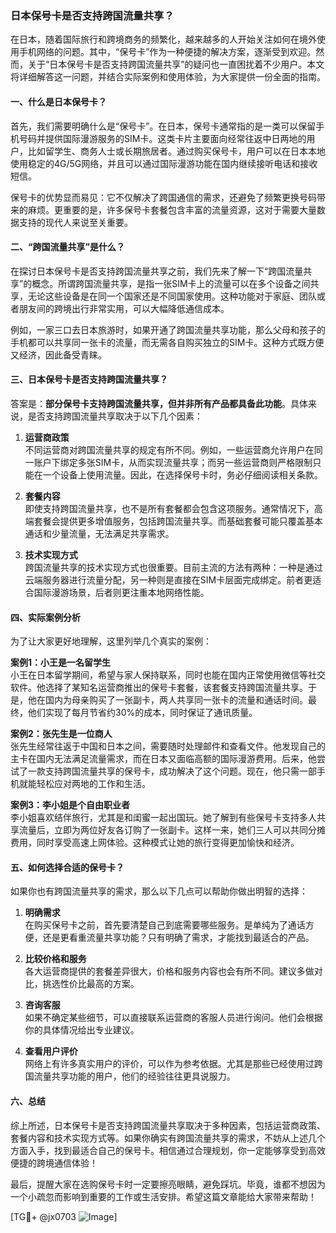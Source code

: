 ### 日本保号卡是否支持跨国流量共享？

在日本，随着国际旅行和跨境商务的频繁化，越来越多的人开始关注如何在境外使用手机网络的问题。其中，“保号卡”作为一种便捷的解决方案，逐渐受到欢迎。然而，关于“日本保号卡是否支持跨国流量共享”的疑问也一直困扰着不少用户。本文将详细解答这一问题，并结合实际案例和使用体验，为大家提供一份全面的指南。

#### 一、什么是日本保号卡？

首先，我们需要明确什么是“保号卡”。在日本，保号卡通常指的是一类可以保留手机号码并提供国际漫游服务的SIM卡。这类卡片主要面向经常往返中日两地的用户，比如留学生、商务人士或长期旅居者。通过购买保号卡，用户可以在日本本地使用稳定的4G/5G网络，并且可以通过国际漫游功能在国内继续接听电话和接收短信。

保号卡的优势显而易见：它不仅解决了跨国通信的需求，还避免了频繁更换号码带来的麻烦。更重要的是，许多保号卡套餐包含丰富的流量资源，这对于需要大量数据支持的现代人来说至关重要。

#### 二、“跨国流量共享”是什么？

在探讨日本保号卡是否支持跨国流量共享之前，我们先来了解一下“跨国流量共享”的概念。所谓跨国流量共享，是指一张SIM卡上的流量可以在多个设备之间共享，无论这些设备是在同一个国家还是不同国家使用。这种功能对于家庭、团队或者朋友间的跨境出行非常实用，可以大幅降低通信成本。

例如，一家三口去日本旅游时，如果开通了跨国流量共享功能，那么父母和孩子的手机都可以共享同一张卡的流量，而无需各自购买独立的SIM卡。这种方式既方便又经济，因此备受青睐。

#### 三、日本保号卡是否支持跨国流量共享？

答案是：**部分保号卡支持跨国流量共享，但并非所有产品都具备此功能**。具体来说，是否支持跨国流量共享取决于以下几个因素：

1. **运营商政策**  
   不同运营商对跨国流量共享的规定有所不同。例如，一些运营商允许用户在同一账户下绑定多张SIM卡，从而实现流量共享；而另一些运营商则严格限制只能在一个设备上使用流量。因此，在选择保号卡时，务必仔细阅读相关条款。

2. **套餐内容**  
   即使支持跨国流量共享，也不是所有套餐都会包含这项服务。通常情况下，高端套餐会提供更多增值服务，包括跨国流量共享。而基础套餐可能只覆盖基本通话和少量流量，无法满足共享需求。

3. **技术实现方式**  
   跨国流量共享的技术实现方式也很重要。目前主流的方法有两种：一种是通过云端服务器进行流量分配，另一种则是直接在SIM卡层面完成绑定。前者更适合国际漫游场景，后者则更注重本地网络性能。

#### 四、实际案例分析

为了让大家更好地理解，这里列举几个真实的案例：

**案例1：小王是一名留学生**  
小王在日本留学期间，希望与家人保持联系，同时也能在国内正常使用微信等社交软件。他选择了某知名运营商推出的保号卡套餐，该套餐支持跨国流量共享。于是，他在国内为母亲购买了一张副卡，两人共享同一张卡的流量和通话时间。最终，他们实现了每月节省约30%的成本，同时保证了通讯质量。

**案例2：张先生是一位商人**  
张先生经常往返于中国和日本之间，需要随时处理邮件和查看文件。他发现自己的主卡在国内无法满足流量需求，而在日本又面临高额的国际漫游费用。后来，他尝试了一款支持跨国流量共享的保号卡，成功解决了这个问题。现在，他只需一部手机就能轻松应对两地的工作和生活。

**案例3：李小姐是个自由职业者**  
李小姐喜欢结伴旅行，尤其是和闺蜜一起出国玩。她了解到有些保号卡支持多人共享流量后，立即为两位好友各订购了一张副卡。这样一来，她们三人可以共同分摊费用，同时享受高速上网体验。这种模式让她的旅行变得更加愉快和经济。

#### 五、如何选择合适的保号卡？

如果你也有跨国流量共享的需求，那么以下几点可以帮助你做出明智的选择：

1. **明确需求**  
   在购买保号卡之前，首先要清楚自己到底需要哪些服务。是单纯为了通话方便，还是更看重流量共享功能？只有明确了需求，才能找到最适合的产品。

2. **比较价格和服务**  
   各大运营商提供的套餐差异很大，价格和服务内容也会有所不同。建议多做对比，挑选性价比最高的方案。

3. **咨询客服**  
   如果不确定某些细节，可以直接联系运营商的客服人员进行询问。他们会根据你的具体情况给出专业建议。

4. **查看用户评价**  
   网络上有许多真实用户的评价，可以作为参考依据。尤其是那些已经使用过跨国流量共享功能的用户，他们的经验往往更具说服力。

#### 六、总结

综上所述，日本保号卡是否支持跨国流量共享取决于多种因素，包括运营商政策、套餐内容和技术实现方式等。如果你确实有跨国流量共享的需求，不妨从上述几个方面入手，找到最适合自己的保号卡。相信通过合理规划，你一定能够享受到高效便捷的跨境通信体验！

最后，提醒大家在选购保号卡时一定要擦亮眼睛，避免踩坑。毕竟，谁都不想因为一个小疏忽而影响到重要的工作或生活安排。希望这篇文章能给大家带来帮助！

[TG💪+ @jx0703 ![Image](https://github.com/user-attachments/assets/dbca1d08-cadb-493c-b0ec-ad6f7a83f270)]